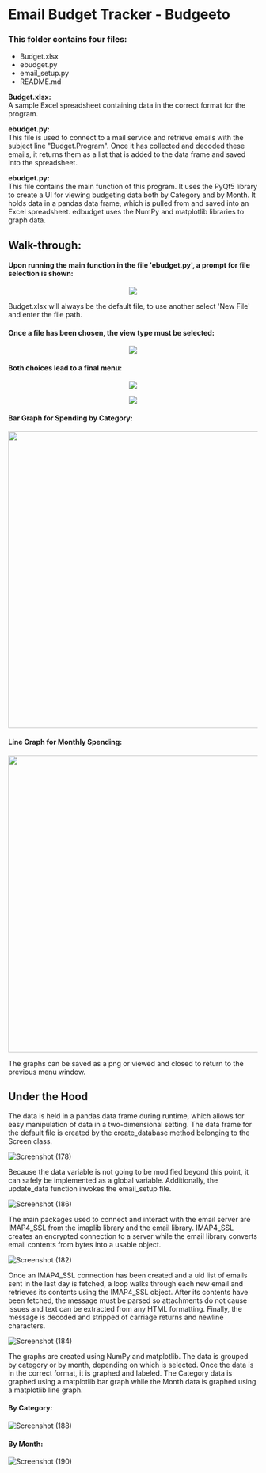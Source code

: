 # Email Budget Tracker - Budgeeto  
### This folder contains four files:  
- Budget.xlsx
-  ebudget.py 
-  email_setup.py   
-  README.md
 
**Budget.xlsx:**  
  A sample Excel spreadsheet containing data in the correct format for the program.
  
  
**ebudget.py:**  
This file is used to connect to a mail service and retrieve emails with the subject line "Budget.Program". Once it has collected and decoded these emails, it returns
them as a list that is added to the data frame and saved into the spreadsheet.
  

**ebudget.py:**  
  This file contains the main function of this program. It uses the PyQt5 library to create a UI for viewing budgeting data both by Category and by Month. It holds data in a pandas data frame, which is pulled from and saved into
  an Excel spreadsheet. edbudget uses the NumPy and matplotlib libraries to graph data.
  
 ## Walk-through:  
 #### Upon running the __main__ function in the file 'ebudget.py', a prompt for file selection is shown:  
 <p align="center">
  <img 
    src="https://user-images.githubusercontent.com/98131317/168129593-4d3fd5e2-7d69-4592-97c0-af040c61d6d1.png"
  > 
</p>  
Budget.xlsx will always be the default file, to use another select 'New File' and enter the file path.
  
#### **Once a file has been chosen, the view type must be selected:**    
<p align="center">
  <img 
    src="https://user-images.githubusercontent.com/98131317/168132628-878a0cc3-3162-42db-b8f9-a56b6958856a.png"
  >
</p>  

#### Both choices lead to a final menu:  
<p align="center"> 
  <img
    src="https://user-images.githubusercontent.com/98131317/168138580-7ae6369c-c409-4f69-8a42-2220710b9700.png">    
</p>

<p align="center">
  <img
    src="https://user-images.githubusercontent.com/98131317/168138777-d1340bd9-ac03-4151-9f85-407d947c1225.png">  
</p>


#### Bar Graph for Spending by Category:  
<p align="center"> 
  <img
    src="https://user-images.githubusercontent.com/98131317/168896415-ac4dee80-1f6c-4fb2-bffd-969840ed3a2e.png" width="600">    
</p>  

#### Line Graph for Monthly Spending:  
<p align="center"> 
  <img
    src="https://user-images.githubusercontent.com/98131317/168895721-e5ddd518-38d4-448a-9a15-11f1c0f13f4e.png" width="600">    
</p>  
  
  The graphs can be saved as a png or viewed and closed to return to the previous menu window.  
  
  ## Under the Hood  
  The data is held in a pandas data frame during runtime, which allows for easy manipulation of data in a two-dimensional setting. The data frame for the default file is created by the 
create_database method belonging to the Screen class.   
  
![Screenshot (178)](https://user-images.githubusercontent.com/98131317/168905890-edcbbf4d-4060-4341-8e35-cd98d7f872b5.png)  

  Because the data variable is not going to be modified beyond this point, it can safely be implemented as a global variable. Additionally, the update_data function invokes the email_setup file.
    
![Screenshot (186)](https://user-images.githubusercontent.com/98131317/169119034-a0c5b018-beb4-4b4f-aa7b-45963d2d74d8.png)

 The main packages used to connect and interact with the email server are IMAP4_SSL from the imaplib library and the email library. IMAP4_SSL creates an encrypted connection to a server while the email library converts email contents from bytes into a usable object.
  
    
    
![Screenshot (182)](https://user-images.githubusercontent.com/98131317/168909571-7e3beef3-2884-48d7-ae15-99ab7b092323.png)
  
  Once an IMAP4_SSL connection has been created and a uid list of emails sent in the last day is fetched, a loop walks through each new email and retrieves its contents using the
  IMAP4_SSL object. After its contents have been fetched, the message must be parsed so attachments do not cause issues and text can be extracted from any HTML formatting. Finally, the message
  is decoded and stripped of carriage returns and newline characters.  
   
    
![Screenshot (184)](https://user-images.githubusercontent.com/98131317/168910225-8114cb28-5805-4b01-ad34-d80cfd433a9a.png)


The graphs are created using NumPy and matplotlib. The data is grouped by category or by month, depending on which is selected. Once the data is in the correct format, it is graphed and labeled. The Category data is graphed using a matplotlib bar graph while the Month data is graphed using a matplotlib line graph. 

#### By Category:  

![Screenshot (188)](https://user-images.githubusercontent.com/98131317/169121268-4ec1b405-e02c-449d-bdf1-ac19153c46d0.png)

#### By Month:  

![Screenshot (190)](https://user-images.githubusercontent.com/98131317/169126013-28fe668a-97fd-4979-8ad1-fbecb4961cd1.png)


